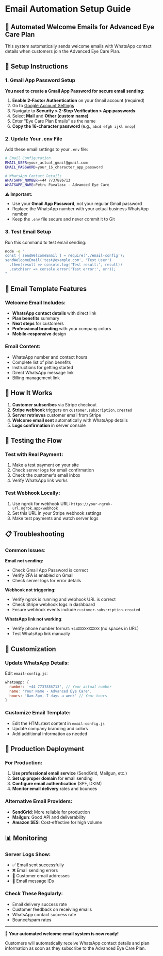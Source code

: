 # Email Automation Setup Guide

## 📧 Automated Welcome Emails for Advanced Eye Care Plan

This system automatically sends welcome emails with WhatsApp contact details when customers join the Advanced Eye Care Plan.

## 🔧 Setup Instructions

### 1. Gmail App Password Setup

**You need to create a Gmail App Password for secure email sending:**

1. **Enable 2-Factor Authentication** on your Gmail account (required)
2. Go to [Google Account Settings](https://myaccount.google.com/)
3. Navigate to **Security > 2-Step Verification > App passwords**
4. Select **Mail** and **Other (custom name)**
5. Enter "Eye Care Plan Emails" as the name
6. **Copy the 16-character password** (e.g., `abcd efgh ijkl mnop`)

### 2. Update Your .env File

Add these email settings to your `.env` file:

```bash
# Email Configuration
EMAIL_USER=your_actual_gmail@gmail.com
EMAIL_PASSWORD=your_16_character_app_password

# WhatsApp Contact Details
WHATSAPP_NUMBER=+44 7737886713
WHATSAPP_NAME=Petru Pavalasc - Advanced Eye Care
```

**⚠️ Important:** 
- Use your **Gmail App Password**, not your regular Gmail password
- Replace the WhatsApp number with your actual business WhatsApp number
- Keep the `.env` file secure and never commit it to Git

### 3. Test Email Setup

Run this command to test email sending:

```bash
node -e "
const { sendWelcomeEmail } = require('./email-config');
sendWelcomeEmail('test@example.com', 'Test User')
  .then(result => console.log('Test result:', result))
  .catch(err => console.error('Test error:', err));
"
```

## 📨 Email Template Features

### Welcome Email Includes:
- **WhatsApp contact details** with direct link
- **Plan benefits** summary
- **Next steps** for customers
- **Professional branding** with your company colors
- **Mobile-responsive** design

### Email Content:
- WhatsApp number and contact hours
- Complete list of plan benefits
- Instructions for getting started
- Direct WhatsApp message link
- Billing management link

## 🔄 How It Works

1. **Customer subscribes** via Stripe checkout
2. **Stripe webhook** triggers on `customer.subscription.created`
3. **Server retrieves** customer email from Stripe
4. **Welcome email sent** automatically with WhatsApp details
5. **Logs confirmation** in server console

## 🧪 Testing the Flow

### Test with Real Payment:
1. Make a test payment on your site
2. Check server logs for email confirmation
3. Check the customer's email inbox
4. Verify WhatsApp link works

### Test Webhook Locally:
1. Use ngrok for webhook URL: `https://your-ngrok-url.ngrok.app/webhook`
2. Set this URL in your Stripe webhook settings
3. Make test payments and watch server logs

## 📋 Troubleshooting

### Common Issues:

**Email not sending:**
- Check Gmail App Password is correct
- Verify 2FA is enabled on Gmail
- Check server logs for error details

**Webhook not triggering:**
- Verify ngrok is running and webhook URL is correct
- Check Stripe webhook logs in dashboard
- Ensure webhook events include `customer.subscription.created`

**WhatsApp link not working:**
- Verify phone number format: `+44XXXXXXXXXX` (no spaces in URL)
- Test WhatsApp link manually

## 🎯 Customization

### Update WhatsApp Details:
Edit `email-config.js`:
```javascript
whatsapp: {
  number: '+44 7737886713', // Your actual number
  name: 'Your Name - Advanced Eye Care',
  hours: '8am-8pm, 7 days a week' // Your hours
}
```

### Customize Email Template:
- Edit the HTML/text content in `email-config.js`
- Update company branding and colors
- Add additional information as needed

## 🚀 Production Deployment

### For Production:
1. **Use professional email service** (SendGrid, Mailgun, etc.)
2. **Set up proper domain** for email sending
3. **Configure email authentication** (SPF, DKIM)
4. **Monitor email delivery** rates and bounces

### Alternative Email Providers:
- **SendGrid**: More reliable for production
- **Mailgun**: Good API and deliverability
- **Amazon SES**: Cost-effective for high volume

## 📊 Monitoring

### Server Logs Show:
- ✅ Email sent successfully
- ❌ Email sending errors
- 📧 Customer email addresses
- 📨 Email message IDs

### Check These Regularly:
- Email delivery success rate
- Customer feedback on receiving emails
- WhatsApp contact success rate
- Bounce/spam rates

---

**🎉 Your automated welcome email system is now ready!**

Customers will automatically receive WhatsApp contact details and plan information as soon as they subscribe to the Advanced Eye Care Plan.




